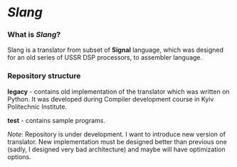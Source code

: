 # *Slang* 
### What is _Slang_?
Slang is a translator from subset of  __Signal__ language, which was designed for an old series of USSR DSP processors, to assembler language.

### Repository structure
__legacy__ - contains old implementation of the translator which was written on Python. It was developed during Compiler development course in Kyiv Politechnic Institute.

__test__ - contains sample programs.

_Note_: Repository is under development. I want to introduce new version of translator. New implementation must be designed better than previous one (sadly, I designed very bad architecture) and maybe will have optimization options.


